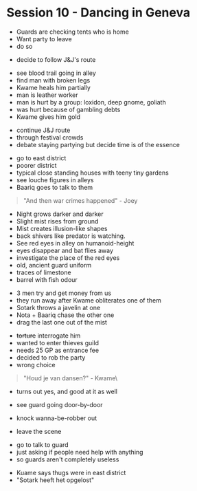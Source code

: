 # Session 10 - Dancing in Geneva

- Guards are checking tents who is home
- Want party to leave
- do so

+ decide to follow J&J's route

- see blood trail going in alley
- find man with broken legs
- Kwame heals him partially
- man is leather worker
- man is hurt by a group: loxidon, deep gnome, goliath
- was hurt because of gambling debts
- Kwame gives him gold

+ continue J&J route
+ through festival crowds
+ debate staying partying but decide time is of the essence

- go to east district
- poorer district
- typical close standing houses with teeny tiny gardens
- see louche figures in alleys
- Baariq goes to talk to them

> "And then war crimes happened" - Joey

- Night grows darker and darker
- Slight mist rises from ground
- Mist creates illusion-like shapes
- back shivers like predator is watching.
- See red eyes in alley on humanoid-height
- eyes disappear and bat flies away
- investigate the place of the red eyes
- old, ancient guard uniform
- traces of limestone
- barrel with fish odour

+ 3 men try and get money from us
+ they run away after Kwame obliterates one of them
+ Sotark throws a javelin at one
+ Nota + Baariq chase the other one
+ drag the last one out of the mist

- ~~torture~~ interrogate him
- wanted to enter thieves guild
- needs 25 GP as entrance fee
- decided to rob the party
- wrong choice

> "Houd je van dansen?" - Kwame\

- turns out yes, and good at it as well

- see guard going door-by-door
- knock wanna-be-robber out
- leave the scene

+ go to talk to guard
+ just asking if people need help with anything
+ so guards aren't completely useless

- Kuame says thugs were in east district
- "Sotark heeft het opgelost"
